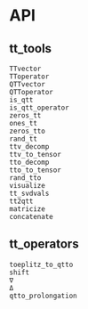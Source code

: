 # API

## tt_tools

```@docs
TTvector
TToperator
QTTvector
QTToperator
is_qtt
is_qtt_operator
zeros_tt
ones_tt
zeros_tto
rand_tt
ttv_decomp
ttv_to_tensor
tto_decomp
tto_to_tensor
rand_tto
visualize
tt_svdvals
tt2qtt
matricize
concatenate
```

## tt_operators

```@docs
toeplitz_to_qtto
shift
∇
Δ
qtto_prolongation
```

